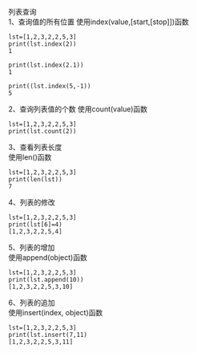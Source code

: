 列表查询  
1、查询值的所有位置
使用index(value,[start,[stop]])函数
```
lst=[1,2,3,2,2,5,3]
print(lst.index(2))
1

print(lst.index(2.1))
1

print((lst.index(5,-1))
5
```  

2、查询列表值的个数
使用count(value)函数
```
lst=[1,2,3,2,2,5,3]
print(lst.count(2))
```  

3、查看列表长度  
使用len()函数
```
lst=[1,2,3,2,2,5,3]
print(len(lst))
7
```  

4、列表的修改  
```
lst=[1,2,3,2,2,5,3]
print(lst[6]=4)
[1,2,3,2,2,5,4]
```  

5、列表的增加  
使用append(object)函数
```
lst=[1,2,3,2,2,5,3]
print(lst.append(10))
[1,2,3,2,2,5,3,10]
```  

6、列表的追加  
使用insert(index, object)函数
```
lst=[1,2,3,2,2,5,3]
print(lst.insert(7,11)
[1,2,3,2,2,5,3,11]
```  
